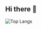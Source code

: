 ## Hi there 👋

![Top Langs](https://github-readme-stats.vercel.app/api/top-langs/?username=Antonekk&layout=compact&hide=ShaderLab,HLSL)

<!--
**Antonekk/Antonekk** is a ✨ _special_ ✨ repository because its `README.md` (this file) appears on your GitHub profile.

Here are some ideas to get you started:

- 🔭 I’m currently working on ...
- 🌱 I’m currently learning ...
- 👯 I’m looking to collaborate on ...
- 🤔 I’m looking for help with ...
- 💬 Ask me about ...
- 📫 How to reach me: ...
- 😄 Pronouns: ...
- ⚡ Fun fact: ...
-->
